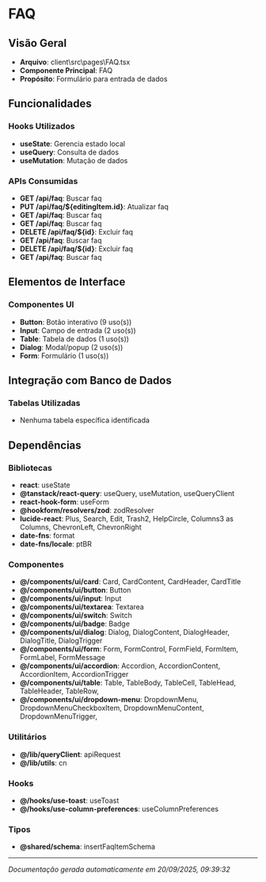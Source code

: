 # FAQ

## Visão Geral
- **Arquivo**: client\src\pages\FAQ.tsx
- **Componente Principal**: FAQ
- **Propósito**: Formulário para entrada de dados

## Funcionalidades

### Hooks Utilizados
- **useState**: Gerencia estado local
- **useQuery**: Consulta de dados
- **useMutation**: Mutação de dados

### APIs Consumidas
- **GET /api/faq**: Buscar faq
- **PUT /api/faq/${editingItem.id}**: Atualizar faq
- **GET /api/faq**: Buscar faq
- **GET /api/faq**: Buscar faq
- **DELETE /api/faq/${id}**: Excluir faq
- **GET /api/faq**: Buscar faq
- **DELETE /api/faq/${id}**: Excluir faq
- **GET /api/faq**: Buscar faq

## Elementos de Interface

### Componentes UI
- **Button**: Botão interativo (9 uso(s))
- **Input**: Campo de entrada (2 uso(s))
- **Table**: Tabela de dados (1 uso(s))
- **Dialog**: Modal/popup (2 uso(s))
- **Form**: Formulário (1 uso(s))

## Integração com Banco de Dados

### Tabelas Utilizadas
- Nenhuma tabela específica identificada



## Dependências

### Bibliotecas
- **react**: useState
- **@tanstack/react-query**: useQuery, useMutation, useQueryClient
- **react-hook-form**: useForm
- **@hookform/resolvers/zod**: zodResolver
- **lucide-react**: Plus, Search, Edit, Trash2, HelpCircle, Columns3 as Columns, ChevronLeft, ChevronRight
- **date-fns**: format
- **date-fns/locale**: ptBR

### Componentes
- **@/components/ui/card**: Card, CardContent, CardHeader, CardTitle
- **@/components/ui/button**: Button
- **@/components/ui/input**: Input
- **@/components/ui/textarea**: Textarea
- **@/components/ui/switch**: Switch
- **@/components/ui/badge**: Badge
- **@/components/ui/dialog**: Dialog, DialogContent, DialogHeader, DialogTitle, DialogTrigger
- **@/components/ui/form**: Form, FormControl, FormField, FormItem, FormLabel, FormMessage
- **@/components/ui/accordion**: Accordion, AccordionContent, AccordionItem, AccordionTrigger
- **@/components/ui/table**: Table, TableBody, TableCell, TableHead, TableHeader, TableRow, 
- **@/components/ui/dropdown-menu**: DropdownMenu, DropdownMenuCheckboxItem, DropdownMenuContent, DropdownMenuTrigger, 

### Utilitários
- **@/lib/queryClient**: apiRequest
- **@/lib/utils**: cn

### Hooks
- **@/hooks/use-toast**: useToast
- **@/hooks/use-column-preferences**: useColumnPreferences

### Tipos
- **@shared/schema**: insertFaqItemSchema

---
*Documentação gerada automaticamente em 20/09/2025, 09:39:32*